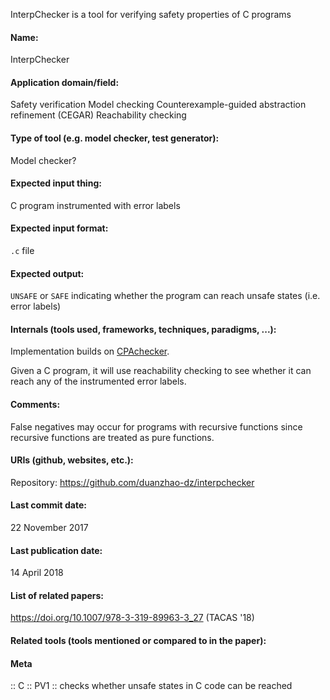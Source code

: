 InterpChecker is a tool for verifying safety properties of C programs

#### Name:
InterpChecker

#### Application domain/field:
Safety verification
Model checking
Counterexample-guided abstraction refinement (CEGAR)
Reachability checking

#### Type of tool (e.g. model checker, test generator):
Model checker?

#### Expected input thing:
C program instrumented with error labels

#### Expected input format:
`.c` file

#### Expected output:
`UNSAFE` or `SAFE` indicating whether the program can reach unsafe states (i.e. error labels)

#### Internals (tools used, frameworks, techniques, paradigms, ...):
Implementation builds on [CPAchecker](Checkers/CPAchecker.md).

Given a C program, it will use reachability checking to see whether it can reach any of the instrumented error labels.

#### Comments:
False negatives may occur for programs with recursive functions since recursive functions are treated as pure functions.

#### URIs (github, websites, etc.):
Repository: https://github.com/duanzhao-dz/interpchecker

#### Last commit date:
22 November 2017

#### Last publication date:
14 April 2018

#### List of related papers:
https://doi.org/10.1007/978-3-319-89963-3_27 (TACAS '18)

#### Related tools (tools mentioned or compared to in the paper):

#### Meta
:: C
:: PV1 :: checks whether unsafe states in C code can be reached